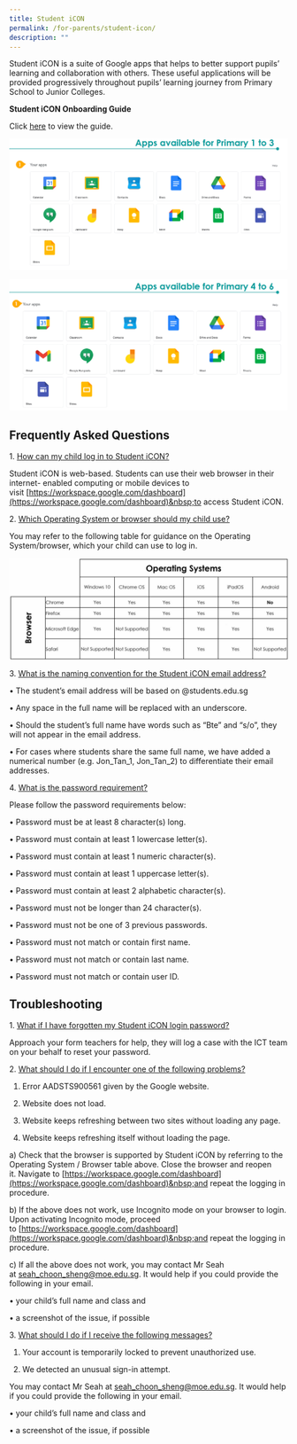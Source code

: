 ```yaml
---
title: Student iCON
permalink: /for-parents/student-icon/
description: ""
---
```

Student iCON is a suite of Google apps that helps to better support pupils’ learning and collaboration with others. These useful applications will be provided progressively throughout pupils’ learning journey from Primary School to Junior Colleges.  
  
**Student iCON Onboarding Guide**  

Click&nbsp;[here](/files/Student%20iCON%20Onboarding%20Guide.pdf)&nbsp;to view the guide.

  
![Student iCON](/images/P1%20to%20P3.png)

![Student iCON](/images/P4%20to%20P6.png)
  

Frequently Asked Questions
--------------------------

1\. <u>How can my child log in to Student iCON?</u>  

Student iCON is web-based. Students can use their web browser in their internet- enabled computing or mobile devices to visit&nbsp;[https://workspace.google.com/dashboard](https://workspace.google.com/dashboard)&nbsp;to access Student iCON.

  

2.&nbsp;<u>Which Operating System or browser should my child use?</u>

You may refer to the following table for guidance on the Operating System/browser, which your child can use to log in.

![OS Browsers](/images/OS%20%20Browsers.png)

3.&nbsp;<u>What is the naming convention for the Student iCON email address?</u>

• The student’s email address will be based on @students.edu.sg

• Any space in the full name will be replaced with an underscore.

• Should the student’s full name have words such as “Bte” and “s/o”, they will not appear in the email address.

• For cases where students share the same full name, we have added a numerical number (e.g. Jon\_Tan\_1, Jon\_Tan\_2) to differentiate their email addresses.

  

4.&nbsp;<u>What is the password requirement?</u>

Please follow the password requirements below:&nbsp;

• Password must be at least 8 character(s) long.

• Password must contain at least 1 lowercase letter(s).

• Password must contain at least 1 numeric character(s).

• Password must contain at least 1 uppercase letter(s).

• Password must contain at least 2 alphabetic character(s).

• Password must not be longer than 24 character(s).

• Password must not be one of 3 previous passwords.

• Password must not match or contain first name.

• Password must not match or contain last name.

• Password must not match or contain user ID.

Troubleshooting
---------------

1.&nbsp;<u>What if I have forgotten my Student iCON login password?</u>

Approach your form teachers for help, they will log a case with the ICT team on your behalf to reset your password.

  

2.&nbsp;<u>What should I do if I encounter one of the following problems?</u>

1. Error AADSTS900561 given by the Google website.

2. Website does not load.

3. Website keeps refreshing between two sites without loading any page.

4. Website keeps refreshing itself without loading the page.

  

a) Check that the browser is supported by Student iCON by referring to the Operating System / Browser table above. Close the browser and reopen it.&nbsp;Navigate to&nbsp;[https://workspace.google.com/dashboard](https://workspace.google.com/dashboard)&nbsp;and repeat the logging in procedure.

  

b) If the above does not work, use Incognito mode on your browser to login. Upon activating Incognito mode, proceed to&nbsp;[https://workspace.google.com/dashboard](https://workspace.google.com/dashboard)&nbsp;and repeat the logging in procedure.

  

c) If all the above does not work, you may contact Mr Seah at&nbsp;[seah\_choon\_sheng@moe.edu.sg](mailto:seah_choon_sheng@moe.edu.sg).&nbsp;It would help if you could provide the following in your email.

• your child’s full name and class and

• a screenshot of the issue, if possible

  

3.&nbsp;<u>What should I do if I receive the following messages?</u>

1. Your account is temporarily locked to prevent unauthorized use.

2. We detected an unusual sign-in attempt.

  

You may contact Mr Seah at&nbsp;[seah\_choon\_sheng@moe.edu.sg](mailto:seah_choon_sheng@moe.edu.sg). It would help if you could provide the following in your email.

• your child’s full name and class and

• a screenshot of the issue, if possible